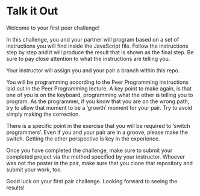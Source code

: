 # Talk it Out

Welcome to your first peer challenge!

In this challenge, you and your partner will program based on a set of instructions you will find inside the JavaScript file. Follow the instructions step by step and it will produce the result that is shown as the final step. Be sure to pay close attention to what the instructions are telling you.

Your instructor will assign you and your pair a branch within this repo.

You will be programming according to the Peer Programming instructions laid out in the Peer Programming lecture. A key point to make again, is that one of you is on the keyboard, programming what the other is telling you to program. As the programmer, if you know that you are on the wrong path, try to allow that moment to be a ‘growth’ moment for your pair. Try to avoid simply making the correction.

There is a specific point in the exercise that you will be required to ‘switch programmers’. Even if you and your pair are in a groove, please make the switch. Getting the other perspective is key in the experience.

Once you have completed the challenge, make sure to submit your completed project via the method specified by your instructor. Whoever was not the poster in the pair, make sure that you clone that repository and submit your work, too.

Good luck on your first pair challenge. Looking forward to seeing the results!
